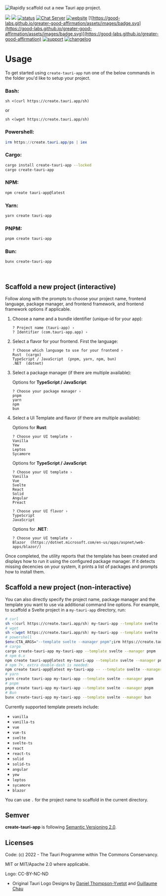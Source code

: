 <img src="https://github.com/tauri-apps/create-tauri-app/raw/dev/.github/splash.png" alt="Rapidly scaffold out a new Tauri app project." />

[![](https://img.shields.io/crates/v/create-tauri-app)](https://crates.io/crates/create-tauri-app)
[![](https://img.shields.io/npm/v/create-tauri-app.svg)](https://www.npmjs.com/package/create-tauri-app)
[![status](https://img.shields.io/badge/status-stable-blue.svg)](https://github.com/tauri-apps/tauri)
[![Chat Server](https://img.shields.io/badge/chat-discord-7289da.svg)](https://discord.gg/SpmNs4S)
[![website](https://img.shields.io/badge/website-tauri.app-purple.svg)](https://tauri.app)
[![https://good-labs.github.io/greater-good-affirmation/assets/images/badge.svg](https://good-labs.github.io/greater-good-affirmation/assets/images/badge.svg)](https://good-labs.github.io/greater-good-affirmation)
[![support](https://img.shields.io/badge/sponsor-Open%20Collective-blue.svg)](https://opencollective.com/tauri)
[![changelog](https://img.shields.io/badge/CHANGELOG-yellowgreen)](./CHANGELOG.md)

# Usage

To get started using `create-tauri-app` run one of the below commands in the folder you'd like to setup your project.

### Bash:

```
sh <(curl https://create.tauri.app/sh)
```

or

```
sh <(wget https://create.tauri.app/sh)
```

### Powershell:

```powershell
irm https://create.tauri.app/ps | iex
```

### Cargo:

```bash
cargo install create-tauri-app --locked
cargo create-tauri-app
```

### NPM:

```bash
npm create tauri-app@latest
```

### Yarn:

```bash
yarn create tauri-app
```

### PNPM:

```bash
pnpm create tauri-app
```

### Bun:

```bash
bunx create-tauri-app
```

<br>

## Scaffold a new project (interactive)

Follow along with the prompts to choose your project name, frontend language, package manager, and frontend framework, and frontend framework options if applicable.

1. Choose a name and a bundle identifier (unique-id for your app):
   ```
   ? Project name (tauri-app) ›
   ? Identifier (com.tauri-app.app) ›
   ```
2. Select a flavor for your frontend. First the language:
   ```
   ? Choose which language to use for your frontend ›
   Rust  (cargo)
   TypeScript / JavaScript  (pnpm, yarn, npm, bun)
   .NET  (dotnet)
   ```
3. Select a package manager (if there are multiple available):

   Options for **TypeScript / JavaScript**:

   ```
   ? Choose your package manager ›
   pnpm
   yarn
   npm
   bun
   ```

4. Select a UI Template and flavor (if there are multiple available):

   Options for **Rust**:

   ```
   ? Choose your UI template ›
   Vanilla
   Yew
   Leptos
   Sycamore
   ```

   Options for **TypeScript / JavaScript**:

   ```
   ? Choose your UI template ›
   Vanilla
   Vue
   Svelte
   React
   Solid
   Angular
   Preact

   ? Choose your UI flavor ›
   TypeScript
   JavaScript
   ```

   Options for **.NET**:

   ```
   ? Choose your UI template ›
   Blazor  (https://dotnet.microsoft.com/en-us/apps/aspnet/web-apps/blazor/)
   ```

Once completed, the utility reports that the template has been created and displays how to run it using the configured package manager. If it detects missing decencies on your system, it prints a list of packages and prompts how to install them.

## Scaffold a new project (non-interactive)

You can also directly specify the project name, package manager and the template you want to use via additional command line options. For example, to scaffold a Svelte project in a `my-tauri-app` directory, run:

```bash
# curl
sh <(curl https://create.tauri.app/sh) my-tauri-app --template svelte --manager pnpm
# wget
sh <(wget https://create.tauri.app/sh) my-tauri-app --template svelte --manager pnpm
# powershell
$env:CTA_ARGS="--template svelte --manager pnpm";irm https://create.tauri.app/ps | iex
# cargo
cargo create-tauri-app my-tauri-app --template svelte --manager pnpm
# npm 6.x
npm create tauri-app@latest my-tauri-app --template svelte --manager pnpm
# npm 7+, extra double-dash is needed:
npm create tauri-app@latest my-tauri-app -- --template svelte --manager pnpm
# yarn
yarn create tauri-app my-tauri-app --template svelte --manager pnpm
# pnpm
pnpm create tauri-app my-tauri-app --template svelte --manager pnpm
# Bun
bunx create-tauri-app my-tauri-app --template svelte --manager bun
```

Currently supported template presets include:

- `vanilla`
- `vanilla-ts`
- `vue`
- `vue-ts`
- `svelte`
- `svelte-ts`
- `react`
- `react-ts`
- `solid`
- `solid-ts`
- `angular`
- `yew`
- `leptos`
- `sycamore`
- `blazor`

You can use `.` for the project name to scaffold in the current directory.

## Semver

**create-tauri-app** is following [Semantic Versioning 2.0](https://semver.org/).

## Licenses

Code: (c) 2022 - The Tauri Programme within The Commons Conservancy.

MIT or MIT/Apache 2.0 where applicable.

Logo: CC-BY-NC-ND

- Original Tauri Logo Designs by [Daniel Thompson-Yvetot](https://github.com/nothingismagick) and [Guillaume Chau](https://github.com/akryum)
